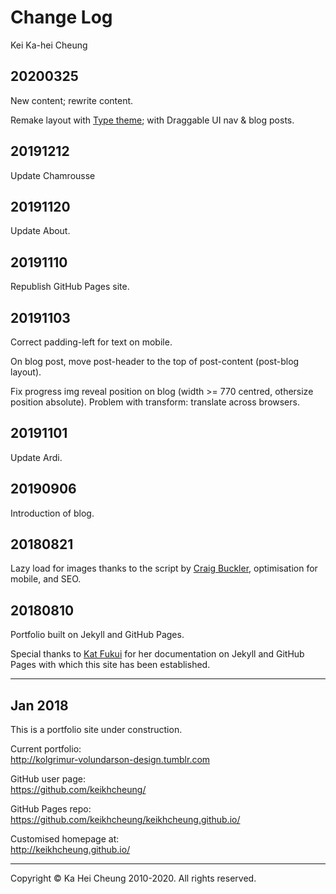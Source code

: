 # Change Log
Kei Ka-hei Cheung

## 20200325

New content; rewrite content.

Remake layout with [Type theme](https://github.com/aspirethemes/type); with Draggable UI nav & blog posts.

## 20191212

Update Chamrousse

## 20191120

Update About.

## 20191110

Republish GitHub Pages site.

## 20191103

Correct padding-left for text on mobile.

On blog post, move post-header to the top of post-content (post-blog layout).

Fix progress img reveal position on blog (width >= 770 centred, othersize position absolute). Problem with transform: translate across browsers.

## 20191101

Update Ardi.

## 20190906

Introduction of blog.

## 20180821

Lazy load for images thanks to the script by [Craig Buckler](https://github.com/craigbuckler/progressive-image.js), optimisation for mobile, and SEO.

## 20180810

Portfolio built on Jekyll and GitHub Pages.

Special thanks to [Kat Fukui](http://katfukui.com) for her documentation on Jekyll and GitHub Pages with which this site has been established.

---

## Jan 2018

This is a portfolio site under construction.

Current portfolio:  
http://kolgrimur-volundarson-design.tumblr.com

GitHub user page:  
https://github.com/keikhcheung/

GitHub Pages repo:  
https://github.com/keikhcheung/keikhcheung.github.io/

Customised homepage at:  
http://keikhcheung.github.io/

---

Copyright © Ka Hei Cheung 2010-2020. All rights reserved.
